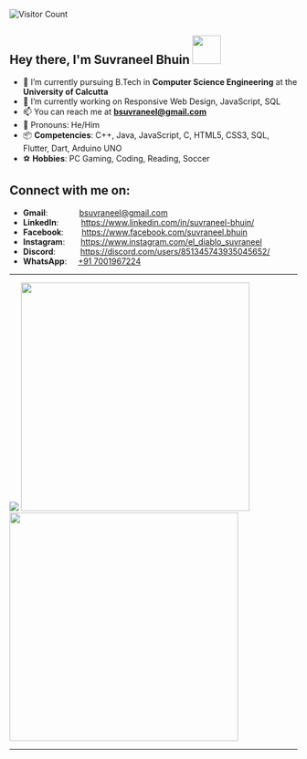![Visitor Count](https://profile-counter.glitch.me/{Suvraneel}/count.svg)

## Hey there, I'm Suvraneel Bhuin <img src="https://media1.tenor.com/images/4484710ca58feba446bca78bfc8b1b0b/tenor.gif" width="50" > 
- 🔭 I’m currently pursuing B.Tech in **Computer Science Engineering** at the **University of Calcutta**
- 🌱 I’m currently working on Responsive Web Design, JavaScript, SQL
- :mailbox: You can reach me at **bsuvraneel@gmail.com**
- :jack_o_lantern: Pronouns: He/Him
- :package: **Competencies**: C++, Java, JavaScript, C, HTML5, CSS3, SQL, Flutter, Dart, Arduino UNO
- :soccer: **Hobbies**: PC Gaming, Coding, Reading, Soccer

## Connect with me on:
<!--
<p align="left">
<a href="https://www.linkedin.com/in/suvraneel-bhuin" target="_blank"><img style="filter: invert(1);" src="https://raw.githubusercontent.com/Suvraneel/Suvraneel.github.io/main/resources/Social-Dark-icons/linkedin.svg" height="30" width="40"></a>
<a href="https://www.instagram.com/el_diablo_suvraneel" target="_blank"><img style="filter: invert(1);" src="https://raw.githubusercontent.com/Suvraneel/Suvraneel.github.io/main/resources/Social-Dark-icons/instagram.svg" height="30" width="40"></a>
<a href="https://github.com/Suvraneel" target="_blank"><img style="filter: invert(1);"  src="https://raw.githubusercontent.com/Suvraneel/Suvraneel.github.io/main/resources/Social-Dark-icons/github.svg" height="30" width="40"></a>
<a href="https://www.facebook.com/suvraneel.bhuin" target="_blank"><img style="filter: invert(1);"  src="https://raw.githubusercontent.com/Suvraneel/Suvraneel.github.io/main/resources/Social-Dark-icons/facebook.svg" height="30" width="40"></a>
<a href="https://discord.com/users/851345743935045652/" id="discord"><img style="filter: invert(1);"  src="https://raw.githubusercontent.com/Suvraneel/Suvraneel.github.io/main/resources/Social-Dark-icons/discord.svg" height="30" width="40"></a>
</p>-->

- **Gmail**: &nbsp;&nbsp;&nbsp;&nbsp;&nbsp;&nbsp;&nbsp;&nbsp;&nbsp;&nbsp;&nbsp;&nbsp; bsuvraneel@gmail.com
- **LinkedIn**: &nbsp;&nbsp;&nbsp;&nbsp;&nbsp;&nbsp;&nbsp;&nbsp; https://www.linkedin.com/in/suvraneel-bhuin/
- **Facebook**: &nbsp;&nbsp;&nbsp;&nbsp;&nbsp;&nbsp; https://www.facebook.com/suvraneel.bhuin
- **Instagram**: &nbsp;&nbsp;&nbsp;&nbsp;&nbsp; https://www.instagram.com/el_diablo_suvraneel
- **Discord**: &nbsp;&nbsp;&nbsp;&nbsp;&nbsp;&nbsp;&nbsp;&nbsp;&nbsp; https://discord.com/users/851345743935045652/
- **WhatsApp**: &nbsp;&nbsp;&nbsp; [+91 7001967224](https://api.whatsapp.com/send?phone=917001967224&text=Hi!%20Suvraneel!!)

***

  <img src ="https://github-readme-stats.vercel.app/api/top-langs/?username=suvraneel&layout=compact&hide_border=true&theme=darcula&bg_color=00000000&langs_count=6&hide=jupyter%20notebook,tex,php">
  <img src = "https://github-readme-stats.vercel.app/api?username=suvraneel&show_icons=true&theme=vision-friendly-dark" width = 400>
  <img src = "https://github-readme-streak-stats.herokuapp.com?user=suvraneel&theme=vision-friendly-dark&hide_border=true" width = 400>

***
